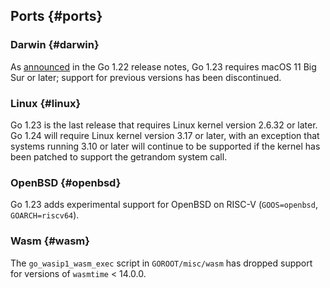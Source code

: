 ## Ports {#ports}

### Darwin {#darwin}

<!-- go.dev/issue/64207 -->
As [announced](go1.22#darwin) in the Go 1.22 release notes,
Go 1.23 requires macOS 11 Big Sur or later;
support for previous versions has been discontinued.

### Linux {#linux}

<!-- go.dev/issue/67001 -->
Go 1.23 is the last release that requires Linux kernel version 2.6.32 or later. Go 1.24 will require Linux kernel version 3.17 or later, with an exception that systems running 3.10 or later will continue to be supported if the kernel has been patched to support the getrandom system call.

### OpenBSD {#openbsd}

<!-- go.dev/issue/55999, CL 518629, CL 518630 -->
<!-- TODO: Should it say 'experimental' like in go.dev/doc/go1.22#openbsd or https://go.dev/doc/go1.20#freebsd-riscv, or not? -->
Go 1.23 adds experimental support for OpenBSD on RISC-V (`GOOS=openbsd`, `GOARCH=riscv64`).

### Wasm {#wasm}

<!-- go.dev/issue/63718 -->
The `go_wasip1_wasm_exec` script in `GOROOT/misc/wasm` has dropped support
for versions of `wasmtime` < 14.0.0.
